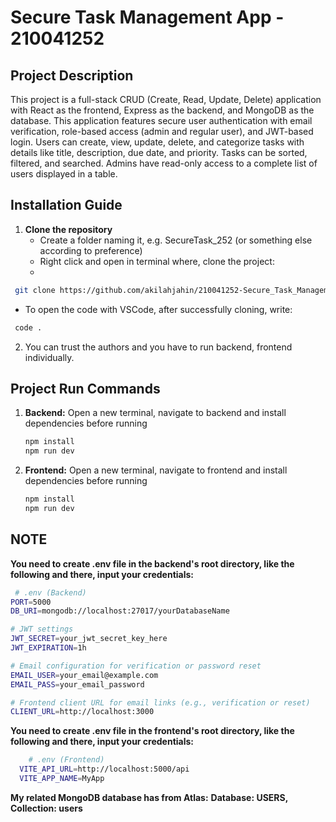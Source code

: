 # Secure Task Management App - 210041252
## Project Description

This project is a full-stack CRUD (Create, Read, Update, Delete) application with React as the frontend, Express as the backend, and MongoDB as the database. This application features secure user authentication with email verification, role-based access (admin and regular user), and JWT-based login. Users can create, view, update, delete, and categorize tasks with details like title, description, due date, and priority. Tasks can be sorted, filtered, and searched. Admins have read-only access to a complete list of users displayed in a table.


## Installation Guide
1. **Clone the repository**
   - Create a folder naming it, e.g. SecureTask_252 (or something else according to preference)
   - Right click and open in terminal where, clone the project:
   - 
  ```bash
   git clone https://github.com/akilahjahin/210041252-Secure_Task_Management_System.git
   ```
  - To open the code with VSCode, after successfully cloning, write:
  ```bash
   code .
   ```

2. You can trust the authors and you have to run backend, frontend individually.

## Project Run Commands
1. **Backend:**
   Open a new terminal, navigate to backend and install dependencies before running
   ```bash
   npm install
   npm run dev
   ```

2. **Frontend:**
  Open a new terminal, navigate to frontend and install dependencies before running
   ```bash
   npm install
   npm run dev
   ```



## NOTE

**You need to create .env file in the backend's root directory, like the following and there, input your credentials:**
  ```bash
   # .env (Backend)
  PORT=5000
  DB_URI=mongodb://localhost:27017/yourDatabaseName
  
  # JWT settings
  JWT_SECRET=your_jwt_secret_key_here
  JWT_EXPIRATION=1h
  
  # Email configuration for verification or password reset
  EMAIL_USER=your_email@example.com
  EMAIL_PASS=your_email_password
  
  # Frontend client URL for email links (e.g., verification or reset)
  CLIENT_URL=http://localhost:3000
   ```
**You need to create .env file in the frontend's root directory, like the following and there, input your credentials:**
```bash
    # .env (Frontend)
  VITE_API_URL=http://localhost:5000/api
  VITE_APP_NAME=MyApp
   ```
**My related MongoDB database has from Atlas:**
**Database: USERS, Collection: users**

